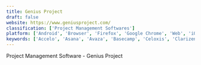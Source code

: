 ```yaml
---
title: Genius Project
draft: false 
website: https://www.geniusproject.com/
classification: ['Project Management Softwares']
platform: ['Android', 'Browser', 'Firefox', 'Google Chrome', 'Web', 'iOS']
keywords: ['Accelo', 'Asana', 'Avaza', 'Basecamp', 'Celoxis', 'Clarizen', 'Easy Projects', 'Hammerhead', 'ITM Platform', 'Jira', 'Keyedin Projects', 'Mavenlink', 'Microsoft Project', 'Oracle Primavera', 'Planisware', 'Sciforma', 'Trello', 'VisionProject', 'WorkOtter', 'Workfront']
---
```

Project Management Software - Genius Project